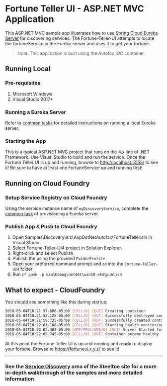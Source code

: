 # Fortune Teller UI - ASP.NET MVC Application

This ASP.NET MVC sample app illustrates how to use [Spring Cloud Eureka Server](https://projects.spring.io/spring-cloud/docs/1.0.3/spring-cloud.html#spring-cloud-eureka-server) for discovering services. The Fortune-Teller-UI attempts to locate the fortuneService in the Eureka server and uses it to get your fortune.

> Note: This application is built using the Autofac IOC container.

## Running Local

### Pre-requisites

1. Microsoft Windows
1. Visual Studio 2017+

### Running a Eureka Server

Refer to [common tasks](/CommonTasks.md#Spring-Cloud-Eureka-Server) for detailed instructions on running a local Eureka server.

### Starting the App

This is a typical ASP.NET MVC project that runs on the 4.x line of .NET Framework. Use Visual Studio to build and run the service.
Once the Fortune Teller UI is up and running, browse to <http://localhost:5555/> to see it!  Be sure to have at least one FortuneService up and running first!

## Running on Cloud Foundry

### Setup Service Registry on Cloud Foundry

Using the service instance name of `myDiscoveryService`, complete the [common task](/CommonTasks.md#Spring-Cloud-Eureka-Server) of provisioning a Eureka server.

### Publish App & Push to Cloud Foundry

1. Open Samples\Discovery\src\AspDotNetAutofac\FortuneTeller.sln in Visual Studio.
1. Select Fortune-Teller-UI4 project in Solution Explorer.
1. Right-click and select Publish
1. Publish the using the provided `FolderProfile`
1. Open your preferred command prompt and `cd` into the `Fortune-Teller-UI4` folder
1. Run `cf push -p bin\Debug\net461\win10-x64\publish`

## What to expect - CloudFoundry

You should see something like this during startup:

```bash
2018-05-04T10:21:57.606-05:00 [CELL/0] [OUT] Creating container
2018-05-04T10:21:58.125-05:00 [CELL/0] [OUT] Successfully destroyed container
2018-05-04T10:21:58.725-05:00 [CELL/0] [OUT] Successfully created container
2018-05-04T10:22:01.108-05:00 [CELL/0] [OUT] Starting health monitoring of container
2018-05-04T10:22:02.303-05:00 [APP/PROC/WEB/0] [OUT] Server Started for dff521d0-8232-4b10-b884-65c549f8036f
2018-05-04T10:22:05.745-05:00 [CELL/0] [OUT] Container became healthy
```

At this point the Fortune Teller UI is up and running and ready to display your fortune. Browse to <https://fortuneui.x.y.z/> to see it!

---

### See the [Service Discovery](https://steeltoe.io/service-discovery) area of the Steeltoe site for a more in-depth walkthrough of the samples and more detailed information
